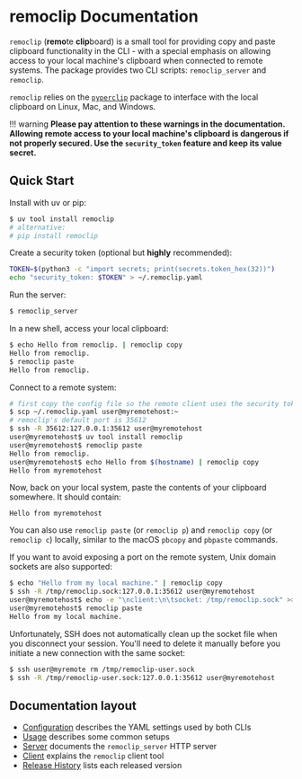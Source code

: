 # remoclip Documentation

`remoclip` (**remo**te **clip**board) is a small tool for providing copy and paste clipboard functionality in the CLI - with a special emphasis on allowing access to your local machine's clipboard when connected to remote systems. The package provides two CLI scripts: `remoclip_server` and `remoclip`.

`remoclip` relies on the [`pyperclip`](https://github.com/asweigart/pyperclip) package to interface with the local clipboard on Linux, Mac, and Windows.

!!! warning
    **Please pay attention to these warnings in the documentation. Allowing remote access to your local machine's clipboard is dangerous if not properly secured. Use the `security_token` feature and keep its value secret.**


## Quick Start

Install with uv or pip:
```sh
$ uv tool install remoclip
# alternative:
# pip install remoclip
```

Create a security token (optional but **highly** recommended):
```sh
TOKEN=$(python3 -c "import secrets; print(secrets.token_hex(32))")
echo "security_token: $TOKEN" > ~/.remoclip.yaml 
```

Run the server:
```sh
$ remoclip_server
```

In a new shell, access your local clipboard:
```sh
$ echo Hello from remoclip. | remoclip copy
Hello from remoclip.
$ remoclip paste
Hello from remoclip.
```

Connect to a remote system:
```sh
# first copy the config file so the remote client uses the security token
$ scp ~/.remoclip.yaml user@myremotehost:~
# remoclip's default port is 35612
$ ssh -R 35612:127.0.0.1:35612 user@myremotehost
user@myremotehost$ uv tool install remoclip
user@myremotehost$ remoclip paste
Hello from remoclip.
user@myremotehost$ echo Hello from $(hostname) | remoclip copy
Hello from myremotehost
```
   
Now, back on your local system, paste the contents of your clipboard somewhere. It should contain:
```text
Hello from myremotehost
```

You can also use `remoclip paste` (or `remoclip p`) and `remoclip copy` (or `remoclip c`) locally, similar to the macOS `pbcopy` and `pbpaste` commands.

If you want to avoid exposing a port on the remote system, Unix domain sockets are also supported:

```sh
$ echo "Hello from my local machine." | remoclip copy
$ ssh -R /tmp/remoclip.sock:127.0.0.1:35612 user@myremotehost
user@myremotehost$ echo -e "\nclient:\n\tsocket: /tmp/remoclip.sock" >> ~/.remoclip.yaml
user@myremotehost$ remoclip paste
Hello from my local machine.
```

Unfortunately, SSH does not automatically clean up the socket file when you disconnect your session. You'll need to delete it manually before you initiate a new connection with the same socket:

```sh
$ ssh user@myremote rm /tmp/remoclip-user.sock
$ ssh -R /tmp/remoclip-user.sock:127.0.0.1:35612 user@myremotehost
```

## Documentation layout

- [Configuration](configuration.md) describes the YAML settings used by both CLIs
- [Usage](usage.md) describes some common setups 
- [Server](server.md) documents the `remoclip_server` HTTP server
- [Client](client.md) explains the `remoclip` client tool
- [Release History](releases.md) lists each released version